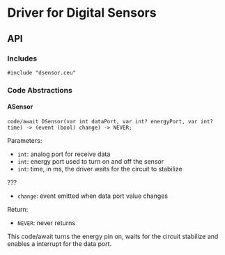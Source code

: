 # Driver for Digital Sensors

## API

### Includes

```
#include "dsensor.ceu"
```

### Code Abstractions

#### ASensor

```
code/await DSensor(var int dataPort, var int? energyPort, var int? time) -> (event (bool) change) -> NEVER;
```

Parameters:

- `int`: analog port for receive data
- `int`: energy port used to turn on and off the sensor
- `int`: time, in ms, the driver waits for the circuit to stabilize

???
- `change`: event emitted when data port value changes

Return:
- `NEVER`: never returns

This code/await turns the energy pin on, waits for the circuit stabilize and enables a interrupt for the data port.